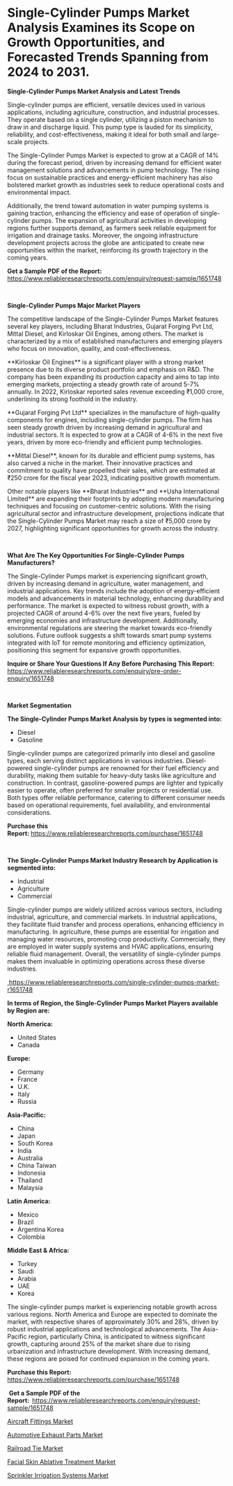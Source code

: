 <p><h1>Single-Cylinder Pumps Market Analysis Examines its Scope on Growth Opportunities, and Forecasted Trends Spanning from 2024 to 2031.</h1></p><p><strong>Single-Cylinder Pumps Market Analysis and Latest Trends</strong></p>
<p><p>Single-cylinder pumps are efficient, versatile devices used in various applications, including agriculture, construction, and industrial processes. They operate based on a single cylinder, utilizing a piston mechanism to draw in and discharge liquid. This pump type is lauded for its simplicity, reliability, and cost-effectiveness, making it ideal for both small and large-scale projects.</p><p>The Single-Cylinder Pumps Market is expected to grow at a CAGR of 14% during the forecast period, driven by increasing demand for efficient water management solutions and advancements in pump technology. The rising focus on sustainable practices and energy-efficient machinery has also bolstered market growth as industries seek to reduce operational costs and environmental impact.</p><p>Additionally, the trend toward automation in water pumping systems is gaining traction, enhancing the efficiency and ease of operation of single-cylinder pumps. The expansion of agricultural activities in developing regions further supports demand, as farmers seek reliable equipment for irrigation and drainage tasks. Moreover, the ongoing infrastructure development projects across the globe are anticipated to create new opportunities within the market, reinforcing its growth trajectory in the coming years.</p></p>
<p><strong>Get a Sample PDF of the Report:&nbsp;</strong> <a href="https://www.reliableresearchreports.com/enquiry/request-sample/1651748?utm_campaign=24&utm_medium=2&utm_source=Github&utm_content=ia&utm_term=08122024&utm_id=single-cylinder-pumps">https://www.reliableresearchreports.com/enquiry/request-sample/1651748</a></p>
<p>&nbsp;</p>
<p><strong>Single-Cylinder Pumps Major Market Players</strong></p>
<p><p>The competitive landscape of the Single-Cylinder Pumps Market features several key players, including Bharat Industries, Gujarat Forging Pvt Ltd, Mittal Diesel, and Kirloskar Oil Engines, among others. The market is characterized by a mix of established manufacturers and emerging players who focus on innovation, quality, and cost-effectiveness.</p><p>**Kirloskar Oil Engines** is a significant player with a strong market presence due to its diverse product portfolio and emphasis on R&D. The company has been expanding its production capacity and aims to tap into emerging markets, projecting a steady growth rate of around 5-7% annually. In 2022, Kirloskar reported sales revenue exceeding ₹1,000 crore, underlining its strong foothold in the industry.</p><p>**Gujarat Forging Pvt Ltd** specializes in the manufacture of high-quality components for engines, including single-cylinder pumps. The firm has seen steady growth driven by increasing demand in agricultural and industrial sectors. It is expected to grow at a CAGR of 4-6% in the next five years, driven by more eco-friendly and efficient pump technologies. </p><p>**Mittal Diesel**, known for its durable and efficient pump systems, has also carved a niche in the market. Their innovative practices and commitment to quality have propelled their sales, which are estimated at ₹250 crore for the fiscal year 2023, indicating positive growth momentum.</p><p>Other notable players like **Bharat Industries** and **Usha International Limited** are expanding their footprints by adopting modern manufacturing techniques and focusing on customer-centric solutions. With the rising agricultural sector and infrastructure development, projections indicate that the Single-Cylinder Pumps Market may reach a size of ₹5,000 crore by 2027, highlighting significant opportunities for growth across the industry.</p></p>
<p>&nbsp;</p>
<p><strong>What Are The Key Opportunities For Single-Cylinder Pumps Manufacturers?</strong></p>
<p><p>The Single-Cylinder Pumps market is experiencing significant growth, driven by increasing demand in agriculture, water management, and industrial applications. Key trends include the adoption of energy-efficient models and advancements in material technology, enhancing durability and performance. The market is expected to witness robust growth, with a projected CAGR of around 4-6% over the next five years, fueled by emerging economies and infrastructure development. Additionally, environmental regulations are steering the market towards eco-friendly solutions. Future outlook suggests a shift towards smart pump systems integrated with IoT for remote monitoring and efficiency optimization, positioning this segment for expansive growth opportunities.</p></p>
<p><strong>Inquire or Share Your Questions If Any Before Purchasing This Report:</strong> <a href="https://www.reliableresearchreports.com/enquiry/pre-order-enquiry/1651748?utm_campaign=24&utm_medium=2&utm_source=Github&utm_content=ia&utm_term=08122024&utm_id=single-cylinder-pumps">https://www.reliableresearchreports.com/enquiry/pre-order-enquiry/1651748</a></p>
<p>&nbsp;</p>
<p><strong>Market Segmentation</strong></p>
<p><strong>The Single-Cylinder Pumps Market Analysis by types is segmented into:</strong></p>
<p><ul><li>Diesel</li><li>Gasoline</li></ul></p>
<p><p>Single-cylinder pumps are categorized primarily into diesel and gasoline types, each serving distinct applications in various industries. Diesel-powered single-cylinder pumps are renowned for their fuel efficiency and durability, making them suitable for heavy-duty tasks like agriculture and construction. In contrast, gasoline-powered pumps are lighter and typically easier to operate, often preferred for smaller projects or residential use. Both types offer reliable performance, catering to different consumer needs based on operational requirements, fuel availability, and environmental considerations.</p></p>
<p><strong>Purchase this Report:&nbsp;</strong><a href="https://www.reliableresearchreports.com/purchase/1651748?utm_campaign=24&utm_medium=2&utm_source=Github&utm_content=ia&utm_term=08122024&utm_id=single-cylinder-pumps">https://www.reliableresearchreports.com/purchase/1651748</a></p>
<p>&nbsp;</p>
<p><strong>The Single-Cylinder Pumps Market Industry Research by Application is segmented into:</strong></p>
<p><ul><li>Industrial</li><li>Agriculture</li><li>Commercial</li></ul></p>
<p><p>Single-cylinder pumps are widely utilized across various sectors, including industrial, agriculture, and commercial markets. In industrial applications, they facilitate fluid transfer and process operations, enhancing efficiency in manufacturing. In agriculture, these pumps are essential for irrigation and managing water resources, promoting crop productivity. Commercially, they are employed in water supply systems and HVAC applications, ensuring reliable fluid management. Overall, the versatility of single-cylinder pumps makes them invaluable in optimizing operations across these diverse industries.</p></p>
<p><a href="https://www.reliableresearchreports.com/single-cylinder-pumps-market-r1651748?utm_campaign=24&utm_medium=2&utm_source=Github&utm_content=ia&utm_term=08122024&utm_id=single-cylinder-pumps">&nbsp;https://www.reliableresearchreports.com/single-cylinder-pumps-market-r1651748</a></p>
<p><strong>In terms of Region, the Single-Cylinder Pumps Market Players available by Region are:</strong></p>
<p>
    <p> <strong> North America: </strong>
        <ul>
            <li>United States</li>
            <li>Canada</li>
        </ul>
        </p> 
    <p> <strong> Europe: </strong>
        <ul>
            <li>Germany</li>
            <li>France</li>
            <li>U.K.</li>
            <li>Italy</li>
            <li>Russia</li>
        </ul>
        </p> 
    <p> <strong> Asia-Pacific: </strong>
        <ul>
            <li>China</li>
            <li>Japan</li>
            <li>South Korea</li>
            <li>India</li>
            <li>Australia</li>
            <li>China Taiwan</li>
            <li>Indonesia</li>
            <li>Thailand</li>
            <li>Malaysia</li>
        </ul>
        </p> 
    <p> <strong> Latin America: </strong>
        <ul>
            <li>Mexico</li>
            <li>Brazil</li>
            <li>Argentina Korea</li>
            <li>Colombia</li>
        </ul>
        </p> 
    <p> <strong> Middle East & Africa: </strong>
        <ul>
            <li>Turkey</li>
            <li>Saudi</li>
            <li>Arabia</li>
            <li>UAE</li>
            <li>Korea</li>
        </ul>
    </p>
    </p>
<p><p>The single-cylinder pumps market is experiencing notable growth across various regions. North America and Europe are expected to dominate the market, with respective shares of approximately 30% and 28%, driven by robust industrial applications and technological advancements. The Asia-Pacific region, particularly China, is anticipated to witness significant growth, capturing around 25% of the market share due to rising urbanization and infrastructure development. With increasing demand, these regions are poised for continued expansion in the coming years.</p></p>
<p><strong>Purchase this Report: </strong><a href="https://www.reliableresearchreports.com/purchase/1651748?utm_campaign=24&utm_medium=2&utm_source=Github&utm_content=ia&utm_term=08122024&utm_id=single-cylinder-pumps">https://www.reliableresearchreports.com/purchase/1651748</a></p>
<p>&nbsp;<strong>Get a Sample PDF of the Report:&nbsp;&nbsp;</strong><a href="https://www.reliableresearchreports.com/enquiry/request-sample/1651748?utm_campaign=24&utm_medium=2&utm_source=Github&utm_content=ia&utm_term=08122024&utm_id=single-cylinder-pumps">https://www.reliableresearchreports.com/enquiry/request-sample/1651748</a></p>
<p><strong></strong></p>
<p><p><a href="https://www.linkedin.com/pulse/futur-trend-quest-sl8ue?utm_campaign=24&utm_medium=2&utm_source=Github&utm_content=ia&utm_term=08122024&utm_id=single-cylinder-pumps">Aircraft Fittings Market</a></p><p><a href="https://www.linkedin.com/pulse/futur-trend-quest-sl8ue?utm_campaign=24&utm_medium=2&utm_source=Github&utm_content=ia&utm_term=08122024&utm_id=single-cylinder-pumps">Automotive Exhaust Parts Market</a></p><p><a href="https://www.linkedin.com/pulse/futur-trend-quest-sl8ue?utm_campaign=24&utm_medium=2&utm_source=Github&utm_content=ia&utm_term=08122024&utm_id=single-cylinder-pumps">Railroad Tie Market</a></p><p><a href="https://github.com/elizabethdagraca/Market-Research-Report-List-5/blob/main/facial-skin-ablative-treatment-market.md?utm_campaign=24&utm_medium=2&utm_source=Github&utm_content=ia&utm_term=08122024&utm_id=single-cylinder-pumps">Facial Skin Ablative Treatment Market</a></p><p><a href="https://www.linkedin.com/pulse/futur-trend-quest-sl8ue?utm_campaign=24&utm_medium=2&utm_source=Github&utm_content=ia&utm_term=08122024&utm_id=single-cylinder-pumps">Sprinkler Irrigation Systems Market</a></p></p>